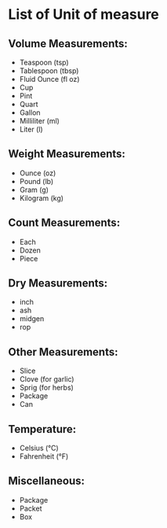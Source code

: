 # List of Unit of measure

## Volume Measurements:
- Teaspoon (tsp)
- Tablespoon (tbsp)
- Fluid Ounce (fl oz)
- Cup
- Pint
- Quart
- Gallon
- Milliliter (ml)
- Liter (l)
 
## Weight Measurements:
- Ounce (oz)
- Pound (lb)
- Gram (g)
- Kilogram (kg)

## Count Measurements:
- Each
- Dozen
- Piece

## Dry Measurements:
- inch
- ash
- midgen
- rop

## Other Measurements:
- Slice
- Clove (for garlic)
- Sprig (for herbs)
- Package
- Can

## Temperature:
- Celsius (°C)
- Fahrenheit (°F)

## Miscellaneous:
- Package
- Packet
- Box